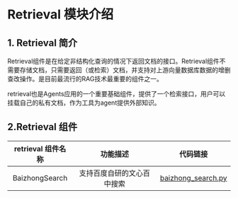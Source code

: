 # Retrieval 模块介绍
## 1. Retrieval 简介

Retrieval组件是在给定非结构化查询的情况下返回文档的接口。Retrieval组件不需要存储文档，只需要返回（或检索）文档，并支持对上游向量数据库数据的增删查改操作。是目前最流行的RAG技术最重要的组件之一。

retrieval也是Agents应用的一个重要基础组件，提供了一个检索接口，用户可以挂载自己的私有文档，作为工具为agent提供外部知识。

## 2.Retrieval 组件

| retrieval 组件名称 | 功能描述 | 代码链接
| :--: | :--: | :--: |
| BaizhongSearch| 支持百度自研的文心百中搜索| [baizhong_search.py](../../erniebot-agent/src/erniebot_agent/retrieval/baizhong_search.py) |



